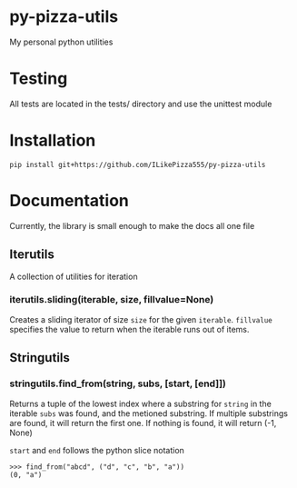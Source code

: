 # py-pizza-utils #
My personal python utilities

# Testing #

All tests are located in the tests/ directory and use the unittest module

# Installation #

`pip install git+https://github.com/ILikePizza555/py-pizza-utils`

# Documentation #

Currently, the library is small enough to make the docs all one file

## Iterutils ##

A collection of utilities for iteration

### iterutils.sliding(iterable, size, fillvalue=None) ###

Creates a sliding iterator of size `size` for the given `iterable`. `fillvalue` specifies the value to return when the iterable runs out of items.

## Stringutils ##

### stringutils.find_from(string, subs, [start, [end]]) ###

Returns a tuple of the lowest index where a substring for `string` in the iterable `subs` was found, and the metioned substring.
If multiple substrings are found, it will return the first one.
If nothing is found, it will return (-1, None)

`start` and `end` follows the python slice notation

```
>>> find_from("abcd", ("d", "c", "b", "a"))
(0, "a")
```